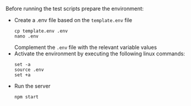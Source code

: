 Before running the test scripts prepare the environment:
- Create a .env file based on the `template.env` file
  ```
  cp template.env .env
  nano .env
  ```
  Complement the `.env` file with the relevant variable values
- Activate the environment by executing the following linux commands:
  ```
  set -a
  source .env
  set +a
  ```
- Run the server
  ```
  npm start
  ```
